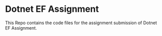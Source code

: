 ﻿# Dotnet EF Assignment

This Repo contains the code files for the assignment submission of Dotnet EF Assignment.
